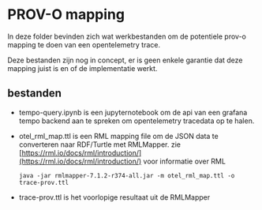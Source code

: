 # PROV-O mapping

In deze folder bevinden zich wat werkbestanden om de potentiele prov-o mapping te doen van een opentelemetry trace.

Deze bestanden zijn nog in concept, er is geen enkele garantie dat deze mapping juist is en of de implementatie werkt.

## bestanden

- tempo-query.ipynb is een jupyternotebook om de api van een grafana tempo backend aan te spreken om opentelemetry tracedata op te halen.

- otel_rml_map.ttl is een RML mapping file om de JSON data te converteren naar RDF/Turtle met RMLMapper.
    zie [https://rml.io/docs/rml/introduction/](https://rml.io/docs/rml/introduction/) voor informatie over RML

    `java -jar rmlmapper-7.1.2-r374-all.jar -m otel_rml_map.ttl -o trace-prov.ttl`

- trace-prov.ttl is het voorlopige resultaat uit de RMLMapper
